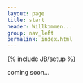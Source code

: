 ```yaml
---
layout: page
title: start 
header: Willkommen... 
group: nav_left 
permalink: index.html
---
```

{% include JB/setup %}

coming soon...

